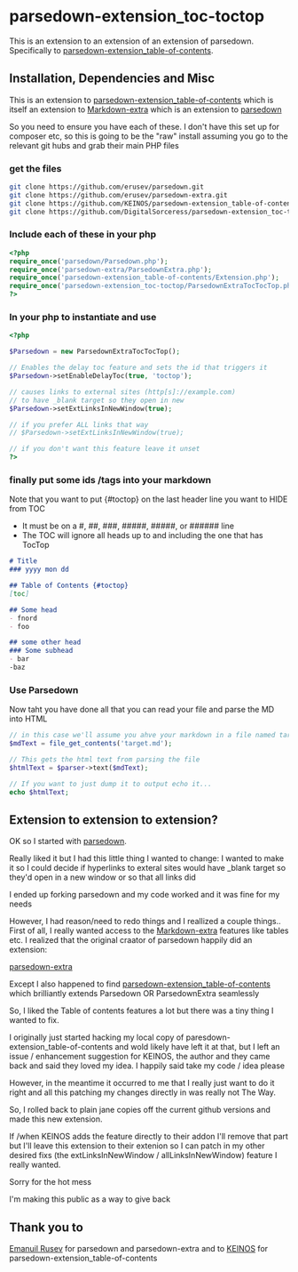 # parsedown-extension_toc-toctop
This is an extension to an extension of an extension of parsedown. 
Specifically to [parsedown-extension_table-of-contents](https://github.com/KEINOS/parsedown-extension_table-of-contents).

## Installation, Dependencies and Misc
This is an extension to [parsedown-extension_table-of-contents](https://github.com/KEINOS/parsedown-extension_table-of-contents) 
which is itself an extension to [Markdown-extra](https://michelf.ca/projects/php-markdown/extra/) 
which is an extension to [parsedown](https://github.com/erusev/parsedown)

So you need to ensure you have each of these. I don't have this set up for 
composer etc, so this is going to be the "raw" install assuming you go to the 
relevant git hubs and grab their main PHP files
### get the files
```bash
git clone https://github.com/erusev/parsedown.git
git clone https://github.com/erusev/parsedown-extra.git
git clone https://github.com/KEINOS/parsedown-extension_table-of-contents.git
git clone https://github.com/DigitalSorceress/parsedown-extension_toc-toctop.git
```

### Include each of these in your php 
```php
<?php
require_once('parsedown/Parsedown.php');
require_once('parsedown-extra/ParsedownExtra.php');
require_once('parsedown-extension_table-of-contents/Extension.php');
require_once('parsedown-extension_toc-toctop/ParsedownExtraTocTocTop.php');
?>
```

### In your php to instantiate and use
```php
<?php

$Parsedown = new ParsedownExtraTocTocTop();

// Enables the delay toc feature and sets the id that triggers it
$Parsedown->setEnableDelayToc(true, 'toctop');

// causes links to external sites (http[s]://example.com) 
// to have _blank target so they open in new
$Parsedown->setExtLinksInNewWindow(true);

// if you prefer ALL links that way
// $Parsedown->setExtLinksInNewWindow(true);

// if you don't want this feature leave it unset
?>
```

### finally put some ids /tags into your markdown
Note that you want to put {\#toctop} on the last header line you want to HIDE from TOC
- It must be on a #, ##, ###, #####, #####, or ###### line
- The TOC will ignore all heads up to and including the one that has TocTop
```markdown
# Title
### yyyy mon dd

## Table of Contents {#toctop}
[toc] 

## Some head
- fnord
- foo

## some other head
### Some subhead
- bar
-baz
```

### Use Parsedown
Now taht you have done all that you can read your file and parse the MD into HTML

```php
// in this case we'll assume you ahve your markdown in a file named target.md
$mdText = file_get_contents('target.md');

// This gets the html text from parsing the file
$htmlText = $parser->text($mdText);

// If you want to just dump it to output echo it...
echo $htmlText;
```


## Extension to extension to extension?
OK so I started with [parsedown](https://github.com/erusev/parsedown).

Really liked it but I had this little thing I wanted to change: I wanted to 
make it so I could decide if hyperlinks to exteral sites would have \_blank 
target so they'd open in a new window  or so that all links did

I ended up forking parsedown and my code worked and it was fine for my needs

However, I had reason/need to redo things and I reallized a couple things.. 
First of all, I really wanted access to the [Markdown-extra](https://michelf.ca/projects/php-markdown/extra/) 
features like tables etc. I realized that the original craator of parsedown 
happily did an extension:

[parsedown-extra](https://github.com/erusev/parsedown-extra)

Except I also happened to find [parsedown-extension_table-of-contents](https://github.com/KEINOS/parsedown-extension_table-of-contents) 
which brilliantly extends Parsedown OR ParsedownExtra seamlessly

So, I liked the Table of contents features a lot but there was a tiny thing 
I wanted to fix.

I originally just started hacking my local copy of 
paresdown-extension_table-of-contents and wold likely have left it at that, but 
I left an issue / enhancement suggestion for KEINOS, the author and they came 
back and said they loved my idea. I happily said take my code / idea please

However, in the meantime it occurred to me that I really just want to do it 
right and all this patching my changes directly in was really not The Way.

So, I rolled back to plain jane copies off the current github versions and made 
this new extension.

If /when KEINOS adds the feature directly to their addon I'll remove that part 
but I'll leave this extension to their extenion so I can patch in my other 
desired fixs (the extLinksInNewWindow / allLinksInNewWindow) feature I really 
wanted.

Sorry for the hot mess

I'm making this public as a way to give back

## Thank you  to 
[Emanuil Rusev](https://github.com/erusev/) for parsedown and parsedown-extra
and to [KEINOS](https://github.com/KEINOS) for parsedown-extension_table-of-contents

